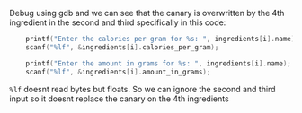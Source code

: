 Debug using gdb and we can see that the canary is overwritten by the 4th ingredient in the second and third specifically in this code:

```c
    printf("Enter the calories per gram for %s: ", ingredients[i].name);
    scanf("%lf", &ingredients[i].calories_per_gram);

    printf("Enter the amount in grams for %s: ", ingredients[i].name);
    scanf("%lf", &ingredients[i].amount_in_grams);
```


`%lf` doesnt read bytes but floats. So we can ignore the second and third input so it doesnt replace the canary on the 4th ingredients